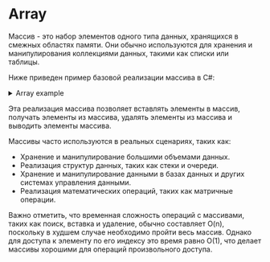 # Array

Массив - это набор элементов одного типа данных, хранящихся в смежных областях памяти. Они обычно используются для хранения и манипулирования коллекциями данных, такими как списки или таблицы.

Ниже приведен пример базовой реализации массива в C#:
<details>
  <summary>Array example</summary>
  
  ```cs
  class ArrayExample {
    private int[] array;

    public ArrayExample(int size) {
        array = new int[size];
    }

    public void Insert(int index, int data) {
        if (index < 0 || index >= array.Length) {
            Console.WriteLine("Invalid index");
            return;
        }

        array[index] = data;
    }

    public int Get(int index) {
        if (index < 0 || index >= array.Length) {
            Console.WriteLine("Invalid index");
            return int.MinValue;
        }

        return array[index];
    }

    public void Delete(int index) {
        if (index < 0 || index >= array.Length) {
            Console.WriteLine("Invalid index");
            return;
        }

        for (int i = index; i < array.Length - 1; i++) {
            array[i] = array[i + 1];
        }
    }

    public void PrintArray() {
        for (int i = 0; i < array.Length; i++) {
            Console.Write(array[i] + " ");
        }
    }
}
  ```
</details>
  
Эта реализация массива позволяет вставлять элементы в массив, получать элементы из массива, удалять элементы из массива и выводить элементы массива.

Массивы часто используются в реальных сценариях, таких как:

- Хранение и манипулирование большими объемами данных.
- Реализация структур данных, таких как стеки и очереди.
- Хранение и манипулирование данными в базах данных и других системах управления данными.
- Реализация математических операций, таких как матричные операции.

Важно отметить, что временная сложность операций с массивами, таких как поиск, вставка и удаление, обычно составляет O(n), поскольку в худшем случае необходимо пройти весь массив. Однако для доступа к элементу по его индексу это время равно O(1), что делает массивы хорошими для операций произвольного доступа.